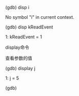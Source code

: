 \(gdb\) disp i

No symbol "i" in current context.

\(gdb\) disp kReadEvent

1: kReadEvent = 1

display命令

查看参数的值

\(gdb\) display j

1: j = 5

\(gdb\) 



